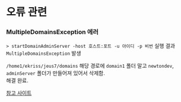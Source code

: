 # 오류 관련


### MultipleDomainsException 에러

`> startDomainAdminServer -host 호스트:포트 -u 아이디 -p 비번` 실행 결과 `MultipleDomainsException` 발생

`/home1/ekriss/jeus7/domains` 해당 경로에 `domain1` 폴더 말고 `newtondev`, `adminServer` 폴더가 만들어져 있어서 삭제함.  
해결 완료.  


[참고 사이트](http://itstory07.tistory.com/557)
